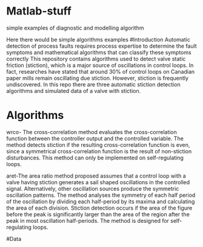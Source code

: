 # Matlab-stuff
simple examples of diagnostic and modelling algorithm

Here there would be simple algorithms examples
#Introduction
Automatic detection of process faults requires process expertise to determine the fault symptoms and mathematical algorithms that can classify these symptoms correctly
This repository contains algorithms used to detect valve static friction (stiction), which is a major source of oscillations in control loops. In fact, researches have stated that around 30% of control loops on Canadian paper mills remain oscillating due stiction. However, stiction is frequently undiscovered. In this repo there are three automatic stiction detection algorithms and simulated data of a valve with stiction.

# Algorithms
wrco- The cross-correlation method evaluates the cross-correlation function between the controller output and the controlled variable. The method detects stiction if the resulting cross-correlation function is even, since a symmetrical cross-correlation function is the result of non-stiction disturbances. This method can only be implemented on self-regulating loops.

aret-The area ratio method proposed  assumes that a control loop with a valve having stiction generates a sail shaped oscillations in the controlled signal. Alternatively, other oscillation sources produce the symmetric oscillation patterns. The method analyses the symmetry of each half period of the oscillation by dividing each half-period by its maxima and calculating the area of each division. Stiction detection occurs if the area of the figure before the peak is significantly larger than the area of the region after the peak in most oscillation half-periods. The method is designed for self-regulating loops.

#Data

